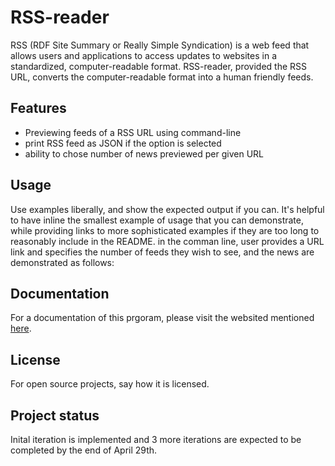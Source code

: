 # RSS-reader

RSS (RDF Site Summary or Really Simple Syndication) is a web feed that allows users and applications to access updates to websites in a standardized, computer-readable format. RSS-reader, provided the RSS URL, converts the computer-readable format into a human friendly feeds.


## Features
- Previewing feeds of a RSS URL using command-line 
- print RSS feed as JSON if the option is selected
- ability to chose number of news previewed per given URL


## Usage
Use examples liberally, and show the expected output if you can. It's helpful to have inline the smallest example of usage that you can demonstrate, while providing links to more sophisticated examples if they are too long to reasonably include in the README.
in the comman line, user provides a URL link and specifies the number of feeds they wish to see, and the news are demonstrated 
as follows:

## Documentation
For a documentation of this prgoram, please visit the websited mentioned [here](https://rss-parser.readthedocs.io/en/latest/).



## License
For open source projects, say how it is licensed.

## Project status
Inital iteration is implemented and 3 more iterations are expected to be completed by the end of April 29th.
